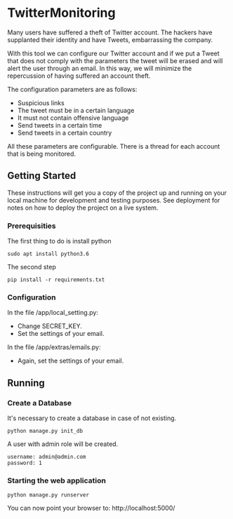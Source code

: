 # TwitterMonitoring
Many users have suffered a theft of Twitter account. 
The hackers have supplanted their identity and have Tweets, embarrassing the company.

With this tool we can configure our Twitter account and if we put a Tweet that does not comply with the parameters the tweet will be erased and will alert the user through an email.
In this way, we will minimize the repercussion of having suffered an account theft.

The configuration parameters are as follows:
* Suspicious links
* The tweet must be in a certain language
* It must not contain offensive language
* Send tweets in a certain time
* Send tweets in a certain country

All these parameters are configurable. 
There is a thread for each account that is being monitored.

## Getting Started
These instructions will get you a copy of the project up and running on your local machine for development and testing purposes. See deployment for notes on how to deploy the project on a live system.
### Prerequisities
The first thing to do is install python 
```
sudo apt install python3.6
```
The second step
```
pip install -r requirements.txt
```
### Configuration
In the file /app/local_setting.py:
* Change SECRET_KEY.
* Set the settings of your email. 

In the file /app/extras/emails.py:
* Again, set the settings of your email. 


## Running
### Create a Database
It's necessary to create a database in case of not existing.
```
python manage.py init_db
```
A user with admin role will be created.
```
username: admin@admin.com
password: 1
```
### Starting the web application
```
python manage.py runserver
```
You can now point your browser to: http://localhost:5000/

